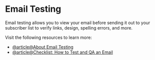 # Email Testing

Email testing allows you to view your email before sending it out to your subscriber list to verify links, design, spelling errors, and more.

Visit the following resources to learn more:

- [@article@About Email Testing](https://www.campaignmonitor.com/blog/email-marketing/how-email-testing-and-rendering-works-and-why-its-important/)
- [@article@Checklist: How to Test and QA an Email](https://sponge.io/checklist-how-to-test-and-qa-an-email/)
